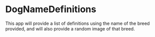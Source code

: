 # DogNameDefinitions
This app will provide a list of definitions using the name of the breed provided, and will also provide a random image of that breed.
